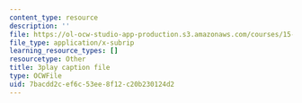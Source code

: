 ```yaml
---
content_type: resource
description: ''
file: https://ol-ocw-studio-app-production.s3.amazonaws.com/courses/15-031j-energy-decisions-markets-and-policies-spring-2012/7bacdd2cef6c53ee8f12c20b230124d2_2oooMpS_3vg.vtt
file_type: application/x-subrip
learning_resource_types: []
resourcetype: Other
title: 3play caption file
type: OCWFile
uid: 7bacdd2c-ef6c-53ee-8f12-c20b230124d2
---
```

